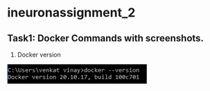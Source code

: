 # ineuronassignment_2

## Task1: Docker Commands with screenshots.

01. Docker version 

![](docker_version.png)